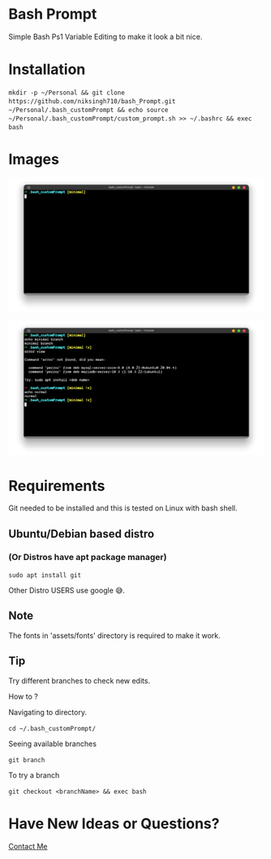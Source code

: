 # Bash Prompt

Simple Bash Ps1 Variable Editing to make it look a bit nice.

# Installation

`mkdir -p ~/Personal && git clone https://github.com/niksingh710/bash_Prompt.git ~/Personal/.bash_customPrompt && echo source ~/Personal/.bash_customPrompt/custom_prompt.sh >> ~/.bashrc && exec bash `

# Images

![Image 1](https://github.com/niksingh710/bash_Prompt/blob/main/assets/images/1.png?raw=true)

![Image 1](https://github.com/niksingh710/bash_Prompt/blob/main/assets/images/2.png?raw=true)

# Requirements

Git needed to be installed and this is tested on Linux with bash shell.

## Ubuntu/Debian based distro

### (Or Distros have apt package manager)

`sudo apt install git`

Other Distro USERS use google 😅.

## Note

The fonts in 'assets/fonts' directory is required to make it work.

## Tip

Try different branches to check new edits.

How to ?

Navigating to directory.

`cd ~/.bash_customPrompt/`

Seeing available branches

`git branch`

To try a branch

`git checkout <branchName> && exec bash`

# Have New Ideas or Questions?

[Contact Me](https://t.me/niksingh710)
